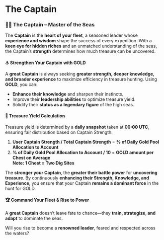 # The Captain

### **🏴‍☠️ The Captain – Master of the Seas**

The **Captain** is the **heart of your fleet**, a seasoned leader whose **experience and wisdom** shape the success of every expedition. With a **keen eye for hidden riches** and an unmatched understanding of the seas, the Captain’s **strength** determines how much treasure can be uncovered.

#### **⚓ Strengthen Your Captain with GOLD**

A **great Captain** is always seeking **greater strength, deeper knowledge, and broader experience** to maximize efficiency in treasure hunting. Using **GOLD**, you can:

* **Enhance their knowledge** and sharpen their instincts.
* Improve their **leadership abilities** to optimize treasure yield.
* Solidify their **status as a legendary figure** of the high seas.

#### **🧭 Treasure Yield Calculation**

Treasure yield is determined by a **daily snapshot** taken at **00:00 UTC**, ensuring fair distribution based on Captain Strength:

1. **User Captain Strength / Total Captain Strength** = **% of Daily Gold Pool Allocation to Account**
2. **% of Daily Gold Pool Allocation to Account / 10** = **GOLD amount per Chest on Average**\
   **Note: 1 Chest = Two Dig Sites**

The **stronger your Captain**, the **greater their battle power** for **uncovering treasure**. By continuously **enhancing their Strength, Knowledge, and Experience**, you ensure that your Captain **remains a dominant force** in the hunt for GOLD.

#### **🏆 Command Your Fleet & Rise to Power**

A **great Captain** doesn’t leave fate to chance—they **train, strategize, and adapt** to dominate the seas.

Will you rise to become a **renowned leader**, feared and respected across the waters?
